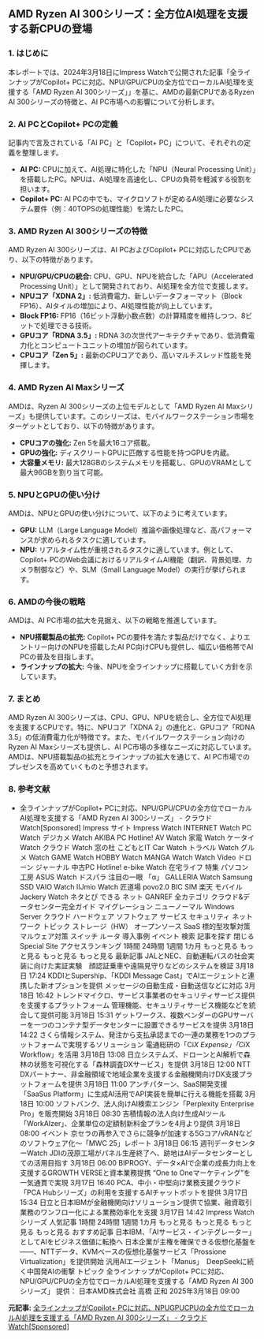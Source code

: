 ## AMD Ryzen AI 300シリーズ：全方位AI処理を支援する新CPUの登場

### 1. はじめに

本レポートでは、2024年3月18日にImpress Watchで公開された記事「全ラインナップがCopilot+ PCに対応、NPU/GPU/CPUの全方位でローカルAI処理を支援する「AMD Ryzen AI 300シリーズ」」を基に、AMDの最新CPUであるRyzen AI 300シリーズの特徴と、AI PC市場への影響について分析します。

### 2. AI PCとCopilot+ PCの定義

記事内で言及されている「AI PC」と「Copilot+ PC」について、それぞれの定義を整理します。

* **AI PC:** CPUに加えて、AI処理に特化した「NPU（Neural Processing Unit）」を搭載したPC。NPUは、AI処理を高速化し、CPUの負荷を軽減する役割を担います。
* **Copilot+ PC:** AI PCの中でも、マイクロソフトが定めるAI処理に必要なシステム要件（例：40TOPSの処理性能）を満たしたPC。

### 3. AMD Ryzen AI 300シリーズの特徴

AMD Ryzen AI 300シリーズは、AI PCおよびCopilot+ PCに対応したCPUであり、以下の特徴があります。

* **NPU/GPU/CPUの統合:** CPU、GPU、NPUを統合した「APU（Accelerated Processing Unit）」として開発されており、AI処理を全方位で支援します。
* **NPUコア「XDNA 2」:** 低消費電力、新しいデータフォーマット（Block FP16）、AIタイルの増加により、AI処理性能が向上しています。
 * **Block FP16:** FP16（16ビット浮動小数点数）の計算精度を維持しつつ、8ビットで処理できる技術。
* **GPUコア「RDNA 3.5」:** RDNA 3の次世代アーキテクチャであり、低消費電力化とコンピュートユニットの増加が図られています。
* **CPUコア「Zen 5」:** 最新のCPUコアであり、高いマルチスレッド性能を発揮します。

### 4. AMD Ryzen AI Maxシリーズ

AMDは、Ryzen AI 300シリーズの上位モデルとして「AMD Ryzen AI Maxシリーズ」も提供しています。このシリーズは、モバイルワークステーション市場をターゲットとしており、以下の特徴があります。

* **CPUコアの強化:** Zen 5を最大16コア搭載。
* **GPUの強化:** ディスクリートGPUに匹敵する性能を持つGPUを内蔵。
* **大容量メモリ:** 最大128GBのシステムメモリを搭載し、GPUのVRAMとして最大96GBを割り当て可能。

### 5. NPUとGPUの使い分け

AMDは、NPUとGPUの使い分けについて、以下のように考えています。

* **GPU:** LLM（Large Language Model）推論や画像処理など、高パフォーマンスが求められるタスクに適しています。
* **NPU:** リアルタイム性が重視されるタスクに適しています。例として、Copilot+ PCのWeb会議におけるリアルタイムAI機能（翻訳、背景処理、カメラ制御など）や、SLM（Small Language Model）の実行が挙げられます。

### 6. AMDの今後の戦略

AMDは、AI PC市場の拡大を見据え、以下の戦略を推進しています。

* **NPU搭載製品の拡充:** Copilot+ PCの要件を満たす製品だけでなく、よりエントリー向けのNPUを搭載したAI PC向けCPUも提供し、幅広い価格帯でAI PCの普及を目指します。
* **ラインナップの拡大:** 今後、NPUを全ラインナップに搭載していく方針を示しています。

### 7. まとめ

AMD Ryzen AI 300シリーズは、CPU、GPU、NPUを統合し、全方位でAI処理を支援するCPUです。特に、NPUコア「XDNA 2」の進化と、GPUコア「RDNA 3.5」の低消費電力化が特徴です。また、モバイルワークステーション向けのRyzen AI Maxシリーズも提供し、AI PC市場の多様なニーズに対応しています。AMDは、NPU搭載製品の拡充とラインナップの拡大を通じて、AI PC市場でのプレゼンスを高めていくものと予想されます。

### 8. 参考文献

* 全ラインナップがCopilot+ PCに対応、NPU/GPU/CPUの全方位でローカルAI処理を支援する「AMD Ryzen AI 300シリーズ」 - クラウド Watch[Sponsored] Impress サイト Impress Watch INTERNET Watch PC Watch デジカメ Watch AKIBA PC Hotline! AV Watch 家電 Watch ケータイ Watch クラウド Watch 窓の杜 こどもとIT Car Watch トラベル Watch グルメ Watch GAME Watch HOBBY Watch MANGA Watch Watch Video ドローン ジャーナル 中古PC Hotline! e-bike Watch 在宅ライフ 特集 パソコン 工房 ASUS Watch ドスパラ 注目の一眼 「α」 GALLERIA Watch Samsung SSD VAIO Watch IIJmio Watch 匠道場 povo2.0 BIC SIM 楽天 モバイル Jackery Watch ネタとぴ できる ネット GANREF 全カテゴリ クラウド&データセンター完全ガイド マイグレーション ニューノーマル Windows Server クラウド ハードウェア ソフトウェア サービス セキュリティ ネットワーク トピック ストレージ（HW） オープンソース SaaS 標的型攻撃対策 マルウェア対策 スイッチ ルータ 導入事例 イベント 検索 記事を探す 閉じる Special Site アクセスランキング 1時間 24時間 1週間 1カ月 もっと見る もっと見る もっと見る もっと見る 最新記事 JALとNEC、自動運転バスの社会実装に向けた実証実験　顔認証乗車や遠隔見守りなどのシステムを検証 3月18日 17:24 KDDIとSupership、「KDDI Message Cast」でAIエージェントと連携した新オプションを提供 メッセージの自動生成・自動送信などに対応 3月18日 16:42 トレンドマイクロ、サービス事業者のセキュリティサービス提供を支援するプラットフォーム 管理機能、セキュリティサービス機能などを統合して提供可能 3月18日 15:31 ゲットワークス、複数ベンダーのGPUサーバーを一つのコンテナ型データセンターに設置できるサービスを提供 3月18日 14:22 さくら情報システム、発注から支払承認までの一連の業務を1つのプラットフォームで実現するソリューション 電通総研の「Ci*X Expense」「Ci*X Workflow」を活用 3月18日 13:08 日立システムズ、ドローンとAI解析で森林の状態を可視化する「森林調査DXサービス」を提供 3月18日 12:00 NTT DXパートナー、非金融領域で地域企業を支援する金融機関向けDX支援プラットフォームを提供 3月18日 11:00 アンチパターン、SaaS開発支援「SaaSus Platform」に生成AI活用でAPI実装を簡単に行える機能を搭載 3月18日 10:00 ソフトバンク、法人向けAI検索エンジン「Perplexity Enterprise Pro」を販売開始 3月18日 08:30 吉積情報の法人向け生成AIツール「WorkAIzer」、企業単位の定額制新料金プランを4月より提供 3月18日 08:00 イベント 京セラの再参入でさらに競争が加速する5Gコア/vRANなどのソフトウェア化～「MWC 25」レポート 3月18日 06:15 週刊データセンターWatch JDIの茂原工場がパネル生産終了へ、跡地はAIデータセンターとしての活用目指す 3月18日 06:00 BIPROGY、データ×AIで企業の成長力向上を支援するGROWTH VERSEと資本業務提携 “One to Oneマーケティング”を一気通貫で実現 3月17日 16:40 PCA、中小・中堅向け業務支援クラウド「PCA Hubシリーズ」の利用を支援するAIチャットボットを提供 3月17日 15:34 日立と日本IBMが金融機関向けソリューション提供で協業、融資取引業務のワンフロー化による業務効率化を支援 3月17日 14:42 Impress Watchシリーズ 人気記事 1時間 24時間 1週間 1カ月 もっと見る もっと見る もっと見る もっと見る おすすめ記事 日本IBM、「AIサービス・インテグレーター」としてAIをビジネス価値に転換へ 日本企業が主権を確保できる仮想化基盤を――、NTTデータ、KVMベースの仮想化基盤サービス「Prossione Virtualization」を提供開始 汎用AIエージェント「Manus」　DeepSeekに続く中国発AIの衝撃 トピック 全ラインナップがCopilot+ PCに対応、NPU/GPU/CPUの全方位でローカルAI処理を支援する「AMD Ryzen AI 300シリーズ」 提供： 日本AMD株式会社 高橋 正和 2025年3月18日 09:00


**元記事:** [全ラインナップがCopilot+ PCに対応、NPUGPUCPUの全方位でローカルAI処理を支援する「AMD Ryzen AI 300シリーズ」 - クラウド Watch[Sponsored]](https://cloud.watch.impress.co.jp/docs/topic/special/1669318.html)